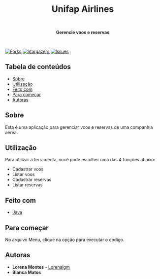 
<div align="center">
  <h1>Unifap Airlines</h1>
  <br>
  <p><b>Gerencie voos e reservas</b></p>  
  <br>
</div>

[![Forks][forks-shield]][forks-url]
[![Stargazers][stars-shield]][stars-url]
[![Issues][issues-shield]][issues-url]

## Tabela de conteúdos

- [Sobre](#sobre)
- [Utilização](#utilização)
- [Feito com](#feito-com)
- [Para começar](#para-começar)
- [Autoras](#autoras)

## Sobre

Esta é uma aplicação para gerenciar voos e reservas de uma companhia aérea.


## Utilização

Para utilizar a ferramenta, você pode escolher uma das 4 funções abaixo:
- Cadastrar voos
- Listar voos
- Cadastrar reservas
- Listar reservas

## Feito com

- [Java](https://www.java.com/pt-BR/)

## Para começar

No arquivo Menu, clique na opção para executar o código.

## Autoras

- **Lorena Montes** - [Lorenalgm](https://github.com/Lorenalgm)
- **Bianca Matos**

[forks-shield]: https://img.shields.io/github/forks/Lorenalgm/unifap-airlines.svg?style=flat-square
[forks-url]: https://github.com/Lorenalgm/unifap-airlines/network/members
[stars-shield]: https://img.shields.io/github/stars/Lorenalgm/unifap-airlines.svg?style=flat-square
[stars-url]: https://github.com/Lorenalgm/unifap-airlines/stargazers
[issues-shield]: https://img.shields.io/github/issues/Lorenalgm/unifap-airlines.svg?style=flat-square
[issues-url]: https://github.com/Lorenalgm/unifap-airlines/issues

